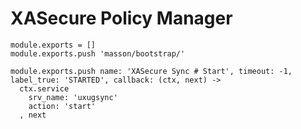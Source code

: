 

# XASecure Policy Manager

    module.exports = []
    module.exports.push 'masson/bootstrap/'

    module.exports.push name: 'XASecure Sync # Start', timeout: -1, label_true: 'STARTED', callback: (ctx, next) ->
      ctx.service
        srv_name: 'uxugsync'
        action: 'start'
      , next
      

